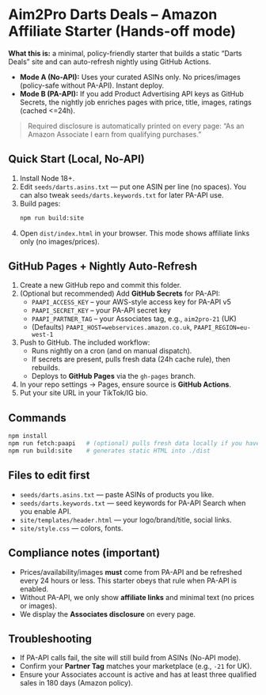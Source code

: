 # Aim2Pro Darts Deals – Amazon Affiliate Starter (Hands-off mode)

**What this is:** a minimal, policy-friendly starter that builds a static “Darts Deals” site and can auto-refresh nightly using GitHub Actions.

- **Mode A (No-API):** Uses your curated ASINs only. No prices/images (policy-safe without PA-API). Instant deploy.
- **Mode B (PA-API):** If you add Product Advertising API keys as GitHub Secrets, the nightly job enriches pages with price, title, images, ratings (cached <=24h).

> Required disclosure is automatically printed on every page: “As an Amazon Associate I earn from qualifying purchases.”

## Quick Start (Local, No-API)

1. Install Node 18+.
2. Edit `seeds/darts.asins.txt` — put one ASIN per line (no spaces). You can also tweak `seeds/darts.keywords.txt` for later PA-API use.
3. Build pages:
   ```bash
   npm run build:site
   ```
4. Open `dist/index.html` in your browser. This mode shows affiliate links only (no images/prices).

## GitHub Pages + Nightly Auto-Refresh

1. Create a new GitHub repo and commit this folder.
2. (Optional but recommended) Add **GitHub Secrets** for PA-API:
   - `PAAPI_ACCESS_KEY` – your AWS-style access key for PA-API v5
   - `PAAPI_SECRET_KEY` – your PA-API secret key
   - `PAAPI_PARTNER_TAG` – your Associates tag, e.g., `aim2pro-21` (UK)
   - (Defaults) `PAAPI_HOST=webservices.amazon.co.uk`, `PAAPI_REGION=eu-west-1`
3. Push to GitHub. The included workflow:
   - Runs nightly on a cron (and on manual dispatch).
   - If secrets are present, pulls fresh data (24h cache rule), then rebuilds.
   - Deploys to **GitHub Pages** via the `gh-pages` branch.
4. In your repo settings → Pages, ensure source is **GitHub Actions**.
5. Put your site URL in your TikTok/IG bio.

## Commands

```bash
npm install
npm run fetch:paapi   # (optional) pulls fresh data locally if you have PA-API env vars set
npm run build:site    # generates static HTML into ./dist
```

## Files to edit first

- `seeds/darts.asins.txt` — paste ASINs of products you like.
- `seeds/darts.keywords.txt` — seed keywords for PA-API Search when you enable API.
- `site/templates/header.html` — your logo/brand/title, social links.
- `site/style.css` — colors, fonts.

## Compliance notes (important)

- Prices/availability/images **must** come from PA-API and be refreshed every 24 hours or less. This starter obeys that rule when PA-API is enabled.
- Without PA-API, we only show **affiliate links** and minimal text (no prices or images).
- We display the **Associates disclosure** on every page.

## Troubleshooting

- If PA-API calls fail, the site will still build from ASINs (No-API mode).
- Confirm your **Partner Tag** matches your marketplace (e.g., `-21` for UK).
- Ensure your Associates account is active and has at least three qualified sales in 180 days (Amazon policy).
